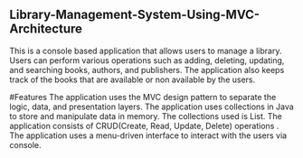 ## Library-Management-System-Using-MVC-Architecture
This is a console based application that allows users to manage a library. Users can perform various operations such as adding, deleting, updating, and searching books, authors, and publishers. The application also keeps track of the books that are available or non available by the users.

#Features
The application uses the MVC design pattern to separate the logic, data, and presentation layers.
The application uses collections in Java to store and manipulate data in memory. The collections used is List.
The application consists of CRUD(Create, Read, Update, Delete) operations .
The application uses a menu-driven interface to interact with the users via console.

